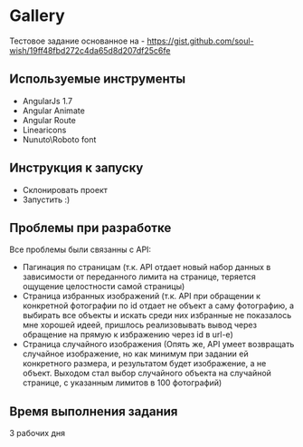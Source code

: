 # Gallery
Тестовое задание основанное на - https://gist.github.com/soul-wish/19ff48fbd272c4da65d8d207df25c6fe

## Используемые инструменты
- AngularJs 1.7
- Angular Animate
- Angular Route
- Linearicons
- Nunuto\Roboto font

## Инструкция к запуску
- Склонировать проект
- Запустить :)

## Проблемы при разработке
Все проблемы были связанны с API:
- Пагинация по страницам (т.к. API отдает новый набор данных в зависимости от переданного лимита на странице, теряется ощущение целостности самой страницы)
- Страница избранных изображений (т.к. API при обращении к конкретной фотографии по id отдает не объект а саму фотографию, а выбирать все объекты и искать среди них избранные не показалось мне хорошей идеей, пришлось реализовывать вывод через обращение на прямую к избражению через id в url-e)
- Страница случайного изображения (Опять же, API умеет возвращать случайное изображение, но как минимум при задании ей конкретного размера, и результатом будет изображение, а не объект. Выходом стал выбор случайного объекта на случайной странице, с указанным лимитов в 100 фотографий)

## Время выполнения задания
3 рабочих дня
